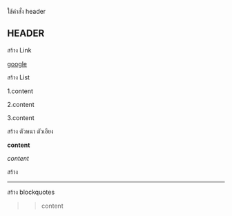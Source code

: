 
ใช้คำสั่ง header

## HEADER

สร้าง Link

[google](https://www.google.com/webhp?hl=en)

สร้าง List

1.content

2.content

3.content

สร้าง ตัวหนา ตัวเอียง

**content** 

*content*

สร้าง <hr>

สร้าง blockquotes

>>content